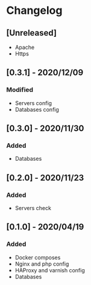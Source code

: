 # Changelog

## [Unreleased]
- Apache
- Https

## [0.3.1] - 2020/12/09
### Modified
- Servers config
- Databases config

## [0.3.0] - 2020/11/30
### Added
- Databases 

## [0.2.0] - 2020/11/23
### Added
- Servers check

## [0.1.0] - 2020/04/19
### Added
- Docker composes
- Nginx and php config
- HAProxy and varnish config
- Databases
